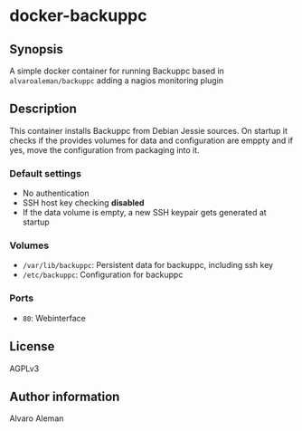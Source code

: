 # docker-backuppc

## Synopsis

A simple docker container for running Backuppc based in `alvaroaleman/backuppc` adding a nagios monitoring plugin

## Description

This container installs Backuppc from Debian Jessie sources. On startup it
checks if the provides volumes for data and configuration are emppty and
if yes, move the configuration from packaging into it.

### Default settings

* No authentication
* SSH host key checking **disabled**
* If the data volume is empty, a new SSH keypair gets generated at startup

### Volumes

* ``/var/lib/backuppc``: Persistent data for backuppc, including ssh key
* ``/etc/backuppc``: Configuration for backuppc

### Ports

* ``80``: Webinterface

## License

AGPLv3

## Author information

Alvaro Aleman
